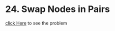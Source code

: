 # 24. Swap Nodes in Pairs
[click Here](https://leetcode.com/problems/swap-nodes-in-pairs/) to see the problem
